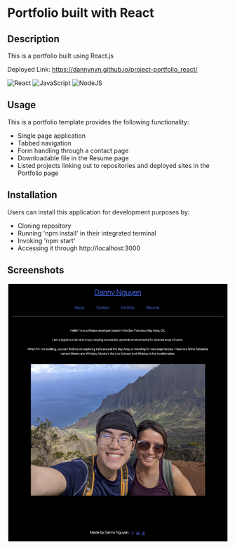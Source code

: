 # Portfolio built with React

## Description
This is a portfolio built using React.js

Deployed Link: https://dannynvn.github.io/project-portfolio_react/

![React](https://img.shields.io/badge/react-%2320232a.svg?style=for-the-badge&logo=react&logoColor=%2361DAFB) ![JavaScript](https://img.shields.io/badge/javascript-%23323330.svg?style=for-the-badge&logo=javascript&logoColor=%23F7DF1E) ![NodeJS](https://img.shields.io/badge/node.js-6DA55F?style=for-the-badge&logo=node.js&logoColor=white)

## Usage
This is a portfolio template provides the following functionality:
- Single page application
- Tabbed navigation
- Form handling through a contact page
- Downloadable file in the Resume page
- Listed projects linking out to repositories and deployed sites in the Portfolio page


## Installation
Users can install this application for development purposes by:

- Cloning repository
- Running 'npm install' in their integrated terminal
- Invoking 'npm start' 
- Accessing it through http://localhost:3000


## Screenshots
![Preview of application](/public/portfolio-screenshot.jpg)